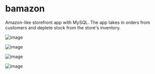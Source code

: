 # bamazon

Amazon-like storefront app with MySQL. The app takes in orders from customers and deplete stock from the store's inventory.

![image](https://user-images.githubusercontent.com/40958896/49693215-831fc980-fb64-11e8-9b55-430d618e451b.png)

![image](https://user-images.githubusercontent.com/40958896/49693216-9af74d80-fb64-11e8-98c3-6ada3d85a0c3.png)

![image](https://user-images.githubusercontent.com/40958896/49693218-a64a7900-fb64-11e8-9065-534ad28884f3.png)

![image](https://user-images.githubusercontent.com/40958896/49700809-9ae66480-fbdb-11e8-8198-df68779cf5ba.png)
